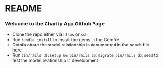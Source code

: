 # README

### Welcome to the Charity App Github Page

* Clone the repo either via `https` or `ssh`
* Run `bundle install` to install the gems in the Gemfile
* Details about the model relationship is documented in the seeds file [here](https://github.com/thesayf/Charity_App/blob/master/db/seeds.rb)
* Run `bin/rails db:setup && bin/rails db:migrate bin/rails db:seed` to test the model relationship in development
